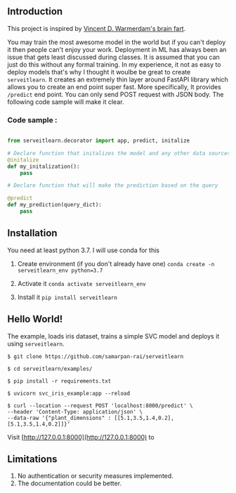 ## Introduction

This project is inspired by  [Vincent D. Warmerdam's brain fart](https://twitter.com/fishnets88/status/1279731745483624453). 

You may train the most awesome model in the world but if you can't deploy it then people can't enjoy your work. Deployment in ML has always been an issue that gets least discussed during classes. It is assumed that you can just do this without any formal training. In my experience, it not as easy to deploy models that's why I thought it woulbe be great to create `serveitlearn`. It creates an extremely thin layer around FastAPI library which allows you to create an end point super fast.  More specifically, It provides `/predict` end point. You can only send POST request with JSON body. The following code sample will make it clear. 

### Code sample : 

```py

from serveitlearn.decorator import app, predict, initalize

# Declare function that initalizes the model and any other data sources
@initalize
def my_initalization():
    pass

# Declare function that will make the prediction based on the query

@predict
def my_prediction(query_dict):
    pass
```

## Installation

You need at least python 3.7. I will use conda for this 

1. Create environment (if you don't already have one)
    `conda create -n serveitlearn_env python=3.7`

2. Activate it
    `conda activate serveitlearn_env`

3. Install it
    `pip install serveitlearn`


## Hello World!


The example, loads iris dataset, trains a simple SVC model and deploys it using `serveitlearn`.


```
$ git clone https://github.com/samarpan-rai/serveitlearn

$ cd serveitlearn/examples/

$ pip install -r requirements.txt

$ uvicorn svc_iris_example:app --reload

$ curl --location --request POST 'localhost:8000/predict' \
--header 'Content-Type: application/json' \
--data-raw '{"plant_dimensions" : [[5.1,3.5,1.4,0.2],[5.1,3.5,1.4,0.2]]}'
```

 Visit [http://127.0.0.1:8000](http://127.0.0.1:8000) to 


## Limitations

1. No authentication or security measures implemented. 
2. The documentation could be better.

